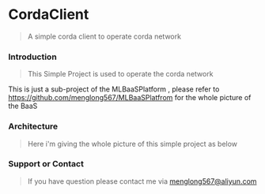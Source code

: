 # CordaClient
> A simple corda client to operate corda network

### Introduction
> This Simple Project is used to operate the corda network 

This is just a sub-project of the MLBaaSPlatform , please refer to https://github.com/menglong567/MLBaaSPlatfrom for the whole picture of the BaaS

### Architecture
> Here i'm giving the whole picture of this simple project as below

### Support or Contact
> If you have question please contact me via menglong567@aliyun.com
